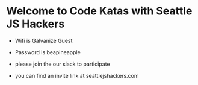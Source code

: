 # Welcome to Code Katas with Seattle JS Hackers

- Wifi is Galvanize Guest
- Password is beapineapple

- please join the our slack to participate
- you can find an invite link at seattlejshackers.com